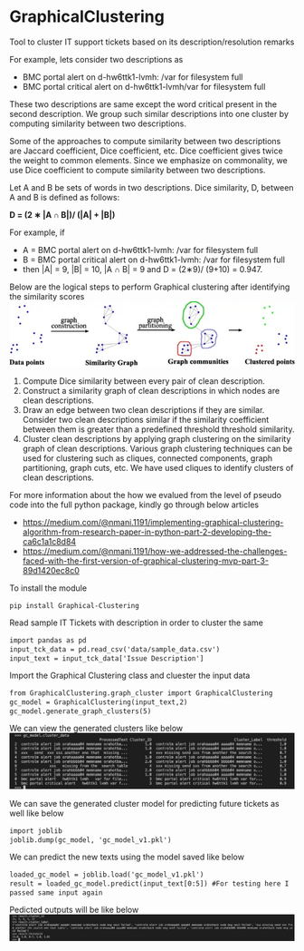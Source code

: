 # GraphicalClustering
Tool to cluster IT support tickets based on its description/resolution remarks

For example, lets consider two descriptions as

* BMC portal alert on d-hw6ttk1-lvmh: /var for filesystem full
* BMC portal critical alert on d-hw6ttk1-lvmh/var for filesystem full

These two descriptions are same except the word critical present in the second description. We group such similar descriptions into one cluster by computing similarity between two descriptions.

Some of the approaches to compute similarity between two descriptions are Jaccard coefficient, Dice coefficient, etc. Dice coefficient gives twice the weight to common elements. Since we emphasize on commonality, we use Dice coefficient to compute similarity between two descriptions.

Let A and B be sets of words in two descriptions. Dice similarity, D, between A and B is defined as follows:

**D = (2 ∗ |A ∩ B|)/ (|A| + |B|)**

For example, if
* A = BMC portal alert on d-hw6ttk1-lvmh: /var for filesystem full
* B = BMC portal critical alert on d-hw6ttk1-lvmh: /var for filesystem full
* then |A| = 9, |B| = 10, |A ∩ B| = 9 and D = (2∗9)/ (9+10) = 0.947.

Below are the logical steps to perform Graphical clustering after identifying the similarity scores
![alt text](https://github.com/nmani1191/GraphicalClustering/blob/main/Graphical_Clustering_flow.jpg?raw=true)

1. Compute Dice similarity between every pair of clean description.
2. Construct a similarity graph of clean descriptions in which nodes are clean descriptions.
3. Draw an edge between two clean descriptions if they are similar. Consider two clean descriptions similar if the similarity coefficient between them is greater than a predefined threshold threshold similarity.
4. Cluster clean descriptions by applying graph clustering on the similarity graph of clean descriptions. Various graph clustering techniques can be used for clustering such as cliques, connected components, graph partitioning, graph cuts, etc. We have used cliques to identify clusters of clean descriptions.

For more information about the how we evalued from the level of pseudo code into the full python package, kindly go through below articles

* https://medium.com/@nmani.1191/implementing-graphical-clustering-algorithm-from-research-paper-in-python-part-2-developing-the-ca6c1a1c8d84
* https://medium.com/@nmani.1191/how-we-addressed-the-challenges-faced-with-the-first-version-of-graphical-clustering-mvp-part-3-89d1420ec8c0

To install the module
```
pip install Graphical-Clustering
```

Read sample IT Tickets with description in order to cluster the same
```
import pandas as pd
input_tck_data = pd.read_csv('data/sample_data.csv')
input_text = input_tck_data['Issue Description']
```

Import the Graphical Clustering class and cluester the input data
```
from GraphicalClustering.graph_cluster import GraphicalClustering
gc_model = GraphicalClustering(input_text,2)
gc_model.generate_graph_clusters(5)
```
We can view the generated clusters like below
![alt text](https://github.com/nmani1191/GraphicalClustering/blob/main/output.jpg?raw=true)

We can save the generated cluster model for predicting future tickets as well like below
```
import joblib
joblib.dump(gc_model, 'gc_model_v1.pkl')
```

We can predict the new texts using the model saved like below
```
loaded_gc_model = joblib.load('gc_model_v1.pkl')
result = loaded_gc_model.predict(input_text[0:5]) #For testing here I passed same input again
```

Pedicted outputs will be like below
![alt text](https://github.com/nmani1191/GraphicalClustering/blob/main/prediction_output.jpg?raw=true)